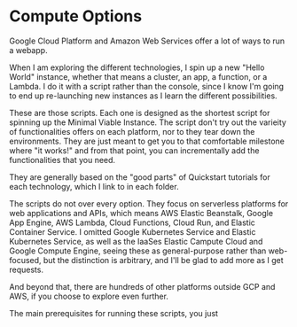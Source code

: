 # Compute Options
Google Cloud Platform and Amazon Web Services offer a lot of ways to run a webapp.

When I am exploring the different technologies, I spin up a new "Hello World" instance, whether that means a cluster, an app, a function, or a Lambda. I do it with a script rather than the console, since I know I'm going to end up re-launching new instances as I learn the different possibilities.

These are those scripts. Each one is designed as the shortest script for  spinning up the Minimal Viable Instance. The script don't try out the varieity of functionalities offers on each platform, nor to they tear down the environments. They are just meant to get you to that comfortable milestone where "it works!" and from that point, you can incrementally add the functionalities  that you need.

They are generally based on the "good parts" of Quickstart tutorials for each technology, which I link to in each folder.

The scripts do not over every option. They focus on serverless platforms for web applications and APIs, which means AWS Elastic Beanstalk, Google App Engine, AWS Lambda, Cloud Functions, Cloud Run, and Elastic Container Service. I omitted Google Kubernetes Service and Elastic Kubernetes Service, as well as the IaaSes Elastic Campute Cloud and Google Compute Engine, seeing these as general-purpose rather than web-focused, but the distinction is arbitrary, and I'll be glad to add more as I get requests.

And beyond that, there are hundreds of other platforms outside GCP and AWS, if you choose to explore even further.

 The main prerequisites for running these scripts, you just

 
